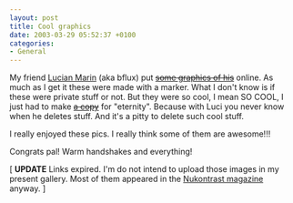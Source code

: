 ```yaml
---
layout: post
title: Cool graphics
date: 2003-03-29 05:52:37 +0100
categories:
- General
---
```

My friend <a href="http://www.lucianmarin.ro/" title="His portofolio">Lucian Marin</a> (aka bflux) put <strike><a href="http://www.resurseweb.net/~bfx/nomarker/" title="The original gallery.">some graphics of his</a></strike> online. As much as I get it these were made with a marker. What I don't know is if these were private stuff or not. But they were so cool, I mean SO COOL, I just had to make <strike><a href="http://www.resurseweb.net/mt/gallery/nomarker" title="Ubercool graphics!!!">a copy</a></strike> for "eternity". Because with Luci you never know when he deletes stuff. And it's a pitty to delete such cool stuff.

I really enjoyed these pics. I really think some of them are awesome!!!

Congrats pal! Warm handshakes and everything!

[ <b>UPDATE</b> Links expired. I'm do not intend to upload those images in my present gallery. Most of them appeared in the <a href="http://www.lucianmarin.ro/nukontrast/">Nukontrast magazine</a> anyway. ]

